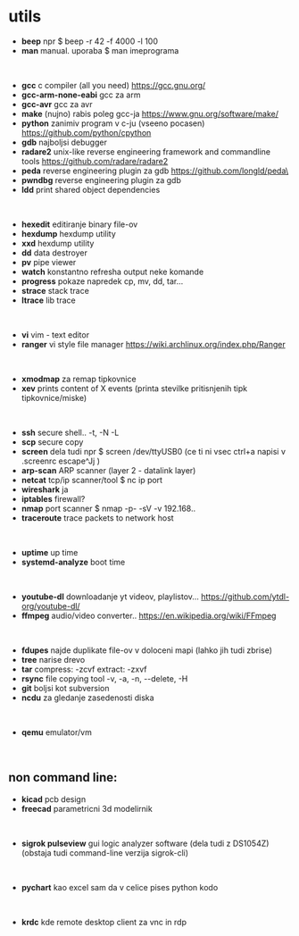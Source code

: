 # utils

* **beep** npr $ beep -r 42 -f 4000 -l 100
* **man** manual. uporaba $ man imeprograma

&nbsp;
* **gcc** c compiler (all you need) https://gcc.gnu.org/
* **gcc-arm-none-eabi** gcc za arm
* **gcc-avr** gcc za avr
* **make** (nujno) rabis poleg gcc-ja https://www.gnu.org/software/make/
* **python** zanimiv program v c-ju (vseeno pocasen) https://github.com/python/cpython
* **gdb** najboljsi debugger
* **radare2** unix-like reverse engineering framework and commandline tools https://github.com/radare/radare2
* **peda** reverse engineering plugin za gdb https://github.com/longld/peda\
* **pwndbg** reverse engineering plugin za gdb 
* **ldd** print shared object dependencies

&nbsp;

* **hexedit** editiranje binary file-ov
* **hexdump** hexdump utility
* **xxd** hexdump utility
* **dd** data destroyer
* **pv** pipe viewer
* **watch** konstantno refresha output neke komande
* **progress** pokaze napredek cp, mv, dd, tar...
* **strace** stack trace
* **ltrace** lib trace

&nbsp;

* **vi** vim - text editor
* **ranger** vi style file manager https://wiki.archlinux.org/index.php/Ranger

&nbsp;

* **xmodmap** za remap tipkovnice
* **xev**  prints content of X events (printa stevilke pritisnjenih tipk tipkovnice/miske)

&nbsp;

* **ssh** secure shell.. -t, -N -L
* **scp** secure copy
* **screen** dela tudi npr $ screen /dev/ttyUSB0 (ce ti ni vsec ctrl+a napisi v .screenrc escape^Jj )
* **arp-scan** ARP scanner (layer 2 - datalink layer)
* **netcat** tcp/ip scanner/tool $ nc ip port
* **wireshark** ja
* **iptables** firewall?
* **nmap** port scanner $ nmap -p- -sV -v 192.168..
* **traceroute** trace packets to network host

&nbsp;

* **uptime** up time
* **systemd-analyze** boot time

&nbsp;

* **youtube-dl** downloadanje yt videov, playlistov... https://github.com/ytdl-org/youtube-dl/
* **ffmpeg** audio/video converter.. https://en.wikipedia.org/wiki/FFmpeg

&nbsp;

* **fdupes** najde duplikate file-ov v doloceni mapi (lahko jih tudi zbrise)
* **tree** narise drevo
* **tar** compress: -zcvf extract: -zxvf
* **rsync** file copying tool -v, -a, -n, --delete, -H
* **git** boljsi kot subversion
* **ncdu** za gledanje zasedenosti diska

&nbsp;

* **qemu** emulator/vm

&nbsp;&nbsp;&nbsp;&nbsp;

## non command line:

* **kicad** pcb design
* **freecad** parametricni 3d modelirnik

&nbsp;

* **sigrok pulseview** gui logic analyzer software (dela tudi z DS1054Z) (obstaja tudi command-line verzija sigrok-cli)

&nbsp;

* **pychart** kao excel sam da v celice pises python kodo

&nbsp;

* **krdc** kde remote desktop client za vnc in rdp
